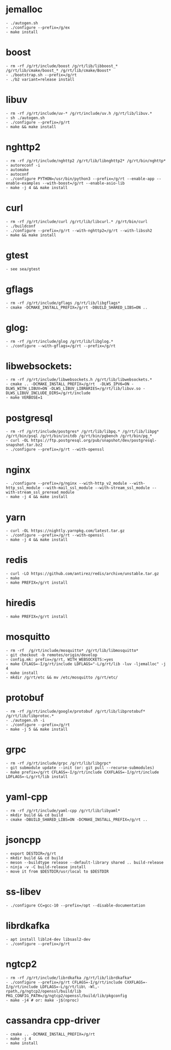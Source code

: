 # jemalloc
	- ./autogen.sh
	- ./configure --prefix=/g/ex
	- make install

# boost
	- rm -rf /g/rt/include/boost /g/rt/lib/libboost_* /g/rt/lib/cmake/boost_* /g/rt/lib/cmake/Boost*
	- ./bootstrap.sh --prefix=/g/rt
	- ./b2 variant=release install

# libuv
	- rm -rf /g/rt/include/uv-* /g/rt/include/uv.h /g/rt/lib/libuv.*
	- sh ./autogen.sh
	- ./configure --prefix=/g/rt
	- make && make install

# nghttp2
	- rm -rf /g/rt/include/nghttp2 /g/rt/lib/libnghttp2* /g/rt/bin/nghttp*
	- autoreconf -i
	- automake
	- autoconf
	- ./configure PYTHON=/usr/bin/python3 --prefix=/g/rt --enable-app --enable-examples --with-boost=/g/rt --enable-asio-lib
	- make -j 4 && make install

# curl
	- rm -rf /g/rt/include/curl /g/rt/lib/libcurl.* /g/rt/bin/curl
	- ./buildconf
	- ./configure --prefix=/g/rt --with-nghttp2=/g/rt --with-libssh2
	- make && make install

# gtest
	- see sea/gtest

# gflags
	- rm -rf /g/rt/include/gflags /g/rt/lib/libgflags*
	- cmake -DCMAKE_INSTALL_PREFIX=/g/rt -DBUILD_SHARED_LIBS=ON ..

# glog:
	- rm -rf /g/rt/include/glog /g/rt/lib/libglog.*
	- ./configure --with-gflags=/g/rt --prefix=/g/rt

# libwebsockets:
	- rm -rf /g/rt/include/libwebsockets.h /g/rt/lib/libwebsockets.*
	- cmake .. -DCMAKE_INSTALL_PREFIX=/g/rt  -DLWS_IPV6=ON -DLWS_WITH_LIBUV=ON -DLWS_LIBUV_LIBRARIES=/g/rt/lib/libuv.so -DLWS_LIBUV_INCLUDE_DIRS=/g/rt/include
	- make VERBOSE=1

# postgresql
	- rm -rf /g/rt/include/postgres* /g/rt/lib/libpq.* /g/rt/lib/libpg* /g/rt/bin/psql /g/rt/bin/initdb /g/rt/bin/pgbench /g/rt/bin/pg_*
	- curl -OL https://ftp.postgresql.org/pub/snapshot/dev/postgresql-snapshot.tar.bz2
	- ./configure --prefix=/g/rt --with-openssl

# nginx
	- ./configure --prefix=/g/nginx --with-http_v2_module --with-http_ssl_module --with-mail_ssl_module --with-stream_ssl_module --with-stream_ssl_preread_module
	- make -j 4 && make install

# yarn
	- curl -OL https://nightly.yarnpkg.com/latest.tar.gz
	- ./configure --prefix=/g/rt --with-openssl
	- make -j 4 && make install

# redis
	- curl -LO https://github.com/antirez/redis/archive/unstable.tar.gz
	- make
	- make PREFIX=/g/rt install

# hiredis
	- make PREFIX=/g/rt install 

# mosquitto
	- rm -rf  /g/rt/include/mosquitto* /g/rt/lib/libmosquitto*
	- git checkout -b remotes/origin/develop
	- config.mk: prefix=/g/rt, WITH_WEBSOCKETS:=yes
	- make CFLAGS=-I/g/rt/include LDFLAGS="-L/g/rt/lib -luv -ljemalloc" -j 4
	- make install
	- mkdir /g/rt/etc && mv /etc/mosquitto /g/rt/etc/

# protobuf
	- rm -rf /g/rt/include/google/protobuf /g/rt/lib/libprotobuf* /g/rt/lib/libprotoc.*
	- ./autogen.sh -i
	- ./configure --prefix=/g/rt
	- make -j 5 && make install

# grpc
	- rm -rf /g/rt/include/grpc /g/rt/lib/libgrpc*
	- git submodule update --init (or: git pull --recurse-submodules)
	- make prefix=/g/rt CFLAGS=-I/g/rt/include CXXFLAGS=-I/g/rt/include LDFLAGS=-L/g/rt/lib install

# yaml-cpp
	- rm -rf /g/rt/include/yaml-cpp /g/rt/lib/libyaml*
	- mkdir build && cd build
	- cmake -DBUILD_SHARED_LIBS=ON -DCMAKE_INSTALL_PREFIX=/g/rt ..

# jsoncpp
	- export DESTDIR=/g/rt
	- mkdir build && cd build
	- meson --buildtype release --default-library shared .. build-release
	- ninja -v -C build-release install
	- move it from $DESTDIR/usr/local to $DESTDIR

# ss-libev
	- ./configure CC=gcc-10 --prefix=/opt --disable-documentation

# librdkafka
	- apt install liblz4-dev libsasl2-dev
	- ./configure --prefix=/g/rt

# ngtcp2
	- rm -rf /g/rt/include/librdkafka /g/rt/lib/librdkafka*
	- ./configure --prefix=/g/rt CFLAGS=-I/g/rt/include CXXFLAGS=-I/g/rt/include LDFLAGS=-L/g/rt/lib\ -Wl,-rpath,/g/ngtcp2/openssl/build/lib PKG_CONFIG_PATH=/g/ngtcp2/openssl/build/lib/pkgconfig
	- make -j4 # or: make -j$(nproc)

# cassandra cpp-driver
	- cmake .. -DCMAKE_INSTALL_PREFIX=/g/rt
	- make -j 4
	- make install
